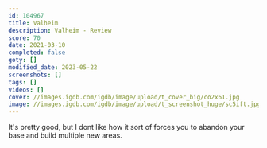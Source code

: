 ```yaml
---
id: 104967
title: Valheim
description: Valheim - Review
score: 70
date: 2021-03-10
completed: false
goty: []
modified_date: 2023-05-22
screenshots: []
tags: []
videos: []
cover: //images.igdb.com/igdb/image/upload/t_cover_big/co2x61.jpg
image: //images.igdb.com/igdb/image/upload/t_screenshot_huge/sc5ift.jpg
---
```

It's pretty good, but I dont like how it sort of forces you to abandon your base and build multiple new areas.